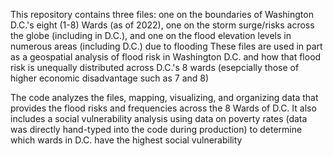 This repository contains three files: one on the boundaries of Washington D.C.'s eight (1-8) Wards (as of 2022), one on the storm surge/risks across the globe (including in D.C.), and one on the flood elevation levels 
in numerous areas (including D.C.) due to flooding
These files are used in part as a geospatial analysis of flood risk in Washington D.C. 
and how that flood risk is unequally distributed across D.C.'s 8 wards (esepcially those of higher economic disadvantage such as 7 and 8)

The code analyzes the files, mapping, visualizing, and organizing data that provides the flood risks and frequencies across the 8 Wards of D.C.
It also includes a social vulnerability analysis using data on poverty rates (data was directly hand-typed into the code during production) to determine which wards in D.C. have the highest social vulnerability
